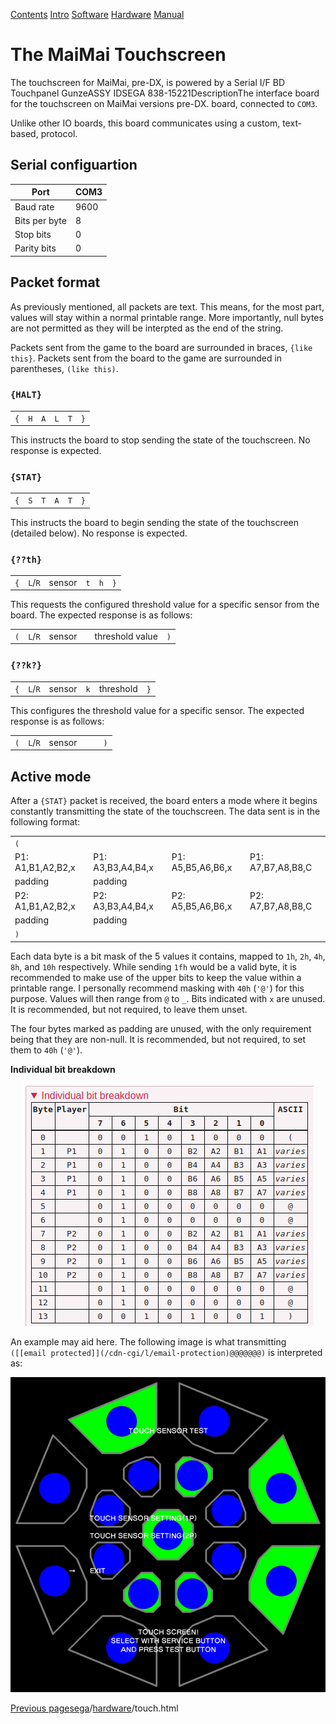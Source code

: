 [Contents](/eamuse/sega/) [Intro](/eamuse/sega/intro/) [Software](/eamuse/sega/software/) [Hardware](/eamuse/sega/hardware/) [Manual](/eamuse/sega/manual/)

The MaiMai Touchscreen
======================

The touchscreen for MaiMai, pre-DX, is powered by a Serial I/F BD Touchpanel GunzeASSY IDSEGA 838-15221DescriptionThe interface board for the touchscreen on MaiMai versions pre-DX. board, connected to `COM3`.

Unlike other IO boards, this board communicates using a custom, text-based, protocol.

Serial configuartion
--------------------

|Port|COM3|
|-|-|
|Baud rate|9600|
|Bits per byte|8|
|Stop bits|0|
|Parity bits|0|

Packet format
-------------

As previously mentioned, all packets are text. This means, for the most part, values will stay within a normal printable range. More importantly, null bytes are not permitted as they will be interpted as the end of the string.

Packets sent from the game to the board are surrounded in braces, `{like this}`. Packets sent from the board to the game are surrounded in parentheses, `(like this)`.

### `{HALT}`

| | | | | | |
|-|-|-|-|-|-|
|`{`|`H`|`A`|`L`|`T`|`}`|

This instructs the board to stop sending the state of the touchscreen. No response is expected.

### `{STAT}`

| | | | | | |
|-|-|-|-|-|-|
|`{`|`S`|`T`|`A`|`T`|`}`|

This instructs the board to begin sending the state of the touchscreen (detailed below). No response is expected.

### `{??th}`

| | | | | | |
|-|-|-|-|-|-|
|`{`|`L`/`R`|sensor|`t`|`h`|`}`|

This requests the configured threshold value for a specific sensor from the board. The expected response is as follows:

| | | | | | |
|-|-|-|-|-|-|
|`(`|`L`/`R`|sensor||threshold value|`)`|

### `{??k?}`

| | | | | | |
|-|-|-|-|-|-|
|`{`|`L`/`R`|sensor|`k`|threshold|`}`|

This configures the threshold value for a specific sensor. The expected response is as follows:

| | | | | | |
|-|-|-|-|-|-|
|`(`|`L`/`R`|sensor|||`)`|

Active mode
-----------

After a `{STAT}` packet is received, the board enters a mode where it begins constantly transmitting the state of the touchscreen. The data sent is in the following format:

| | | | |
|-|-|-|-|
|`(`||||
|P1: A1,B1,A2,B2,x|P1: A3,B3,A4,B4,x|P1: A5,B5,A6,B6,x|P1: A7,B7,A8,B8,C|
|padding|padding|||
|P2: A1,B1,A2,B2,x|P2: A3,B3,A4,B4,x|P2: A5,B5,A6,B6,x|P2: A7,B7,A8,B8,C|
|padding|padding|||
|`)`||||

Each data byte is a bit mask of the 5 values it contains, mapped to `1h`, `2h`, `4h`, `8h`, and `10h` respectively. While sending `1fh` would be a valid byte, it is recommended to make use of the upper bits to keep the value within a printable range. I personally recommend masking with `40h` (`'@'`) for this purpose. Values will then range from `@` to `_`. Bits indicated with `x` are unused. It is recommended, but not required, to leave them unset.

The four bytes marked as padding are unused, with the only requirement being that they are non-null. It is recommended, but not required, to set them to `40h` (`'@'`).

**Individual bit breakdown**

<p align="center">
<img src="./touchscr_byte_table.png">
</p>

An example may aid here. The following image is what transmitting `([[email protected]](/cdn-cgi/l/email-protection)@@@@@@@)` is interpreted as:

<p align="center">
<img src="./maimai_FIBT.png">
</p>


[Previous page](/eamuse/sega/hardware/jvs.html)[sega](/eamuse/sega/)/[hardware](/eamuse/sega/hardware/)/touch.html
